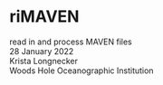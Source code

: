 # riMAVEN
read in and process MAVEN files\
28 January 2022\
Krista Longnecker\
Woods Hole Oceanographic Institution

